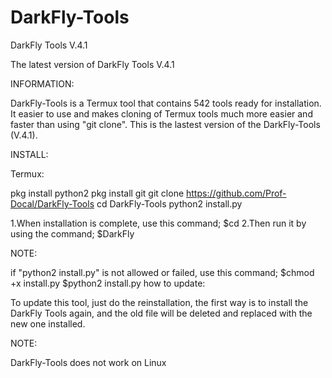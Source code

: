 # DarkFly-Tools
DarkFly Tools V.4.1

The latest version of DarkFly Tools V.4.1

INFORMATION:

DarkFly-Tools is a Termux tool that contains 542 tools ready for installation. It easier to use and makes cloning of Termux tools much more easier and faster than using "git clone".
This is the lastest version of the DarkFly-Tools (V.4.1).

INSTALL:

Termux:

pkg install python2
pkg install git
git clone https://github.com/Prof-Docal/DarkFly-Tools
cd DarkFly-Tools
python2 install.py

1.When installation is complete, use this command;
$cd
2.Then run it by using the command;
$DarkFly

NOTE:

if "python2 install.py" is not allowed or failed, use this command;
$chmod +x install.py
$python2 install.py
how to update:

To update this tool, just do the reinstallation, the first way is to install the DarkFly Tools again, and the old file will be deleted and replaced with the new one installed.

NOTE:

DarkFly-Tools does not work on Linux
